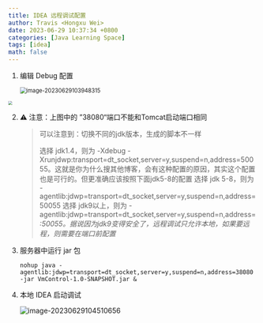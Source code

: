 ```yaml
---
title: IDEA 远程调试配置
author: Travis <Hongxu Wei>
date: 2023-06-29 10:37:34 +0800
categories: [Java Learning Space]
tags: [idea]
math: false
---
```




1. 编辑 Debug 配置

   <img src="https://travisnotes.oss-cn-shanghai.aliyuncs.com/mdpic/202306291039376.png" alt="image-20230629103948315" style="zoom:80%;" />

<img src="https://travisnotes.oss-cn-shanghai.aliyuncs.com/mdpic/202306291040350.png" style="zoom:50%;" />



2. ⚠️ 注意：上图中的 ”38080“端口不能和Tomcat启动端口相同

   > 可以注意到：切换不同的jdk版本，生成的脚本不一样
   >
   > 选择 jdk1.4，则为
   > -Xdebug -Xrunjdwp:transport=dt_socket,server=y,suspend=n,address=50055。这就是你为什么搜其他博客，会有这种配置的原因，其实这个配置也是可行的。但更准确应该按照下面jdk5-8的配置
   > 选择 jdk 5-8，则为
   > -agentlib:jdwp=transport=dt_socket,server=y,suspend=n,address=50055
   > 选择 jdk9以上，则为
   > -agentlib:jdwp=transport=dt_socket,server=y,suspend=n,address=*:50055。据说因为jdk9变得安全了，远程调试只允许本地，如果要远程，则需要在端口前配置*



3. 服务器中运行 jar 包

   ```shell
   nohup java -agentlib:jdwp=transport=dt_socket,server=y,suspend=n,address=38080 -jar VmControl-1.0-SNAPSHOT.jar &
   ```

4. 本地 IDEA 启动调试

   ![image-20230629104510656](https://travisnotes.oss-cn-shanghai.aliyuncs.com/mdpic/202306291045706.png)